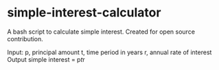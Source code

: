 # simple-interest-calculator
A bash script to calculate simple interest. Created for open source contribution.

Input:
   p, principal amount
   t, time period in years
   r, annual rate of interest
Output
   simple interest = p*t*r

